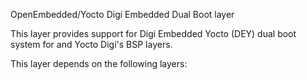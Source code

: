OpenEmbedded/Yocto Digi Embedded Dual Boot layer

This layer provides support for Digi Embedded Yocto (DEY) dual boot system for and Yocto Digi's BSP layers.

This layer depends on the following layers:
